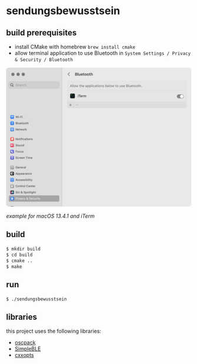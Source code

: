 # sendungsbewusstsein

## build prerequisites

- install CMake with homebrew `brew install cmake`
- allow terminal application to use Bluetooth in `System Settings / Privacy & Security / Bluetooth` 

![](./assets/allow-application-to-use-bluetooth.png)

*example for macOS 13.4.1 and iTerm*

## build 

```
$ mkdir build
$ cd build
$ cmake ..
$ make
```

## run

```
$ ./sendungsbewusstsein
```

## libraries

this project uses the following libraries:

- [oscpack](https://github.com/RossBencina/oscpack)
- [SimpleBLE](https://github.com/OpenBluetoothToolbox/SimpleBLE)
- [cxxopts](https://github.com/jarro2783/cxxopts)
